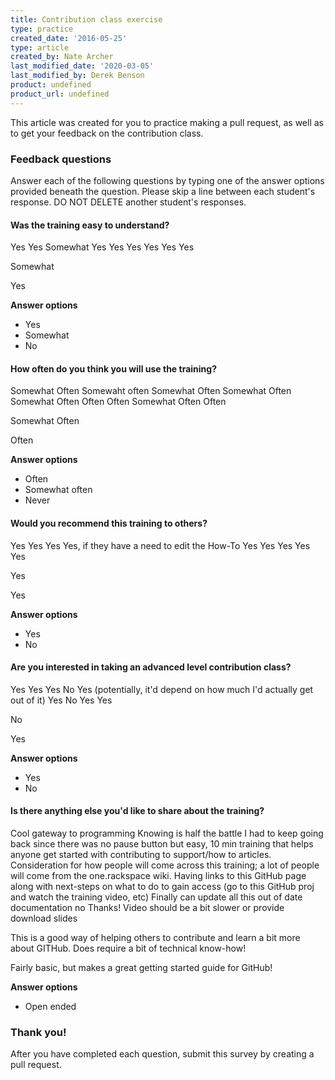 ```yaml
---
title: Contribution class exercise
type: practice
created_date: '2016-05-25'
type: article
created_by: Nate Archer
last_modified_date: '2020-03-05'
last_modified_by: Derek Benson
product: undefined
product_url: undefined
---
```


This article was created for you to practice making a pull request, as well as to get your feedback on the contribution class.

### Feedback questions

Answer each of the following questions by typing one of the answer options provided beneath the question. Please skip a line between each student's response. DO NOT DELETE another student's responses.


#### Was the training easy to understand?
Yes
Yes
Somewhat
Yes
Yes
Yes
Yes
Yes
Yes

Somewhat

Yes

**Answer options**
- Yes 
- Somewhat
- No



#### How often do you think you will use the training?
Somewhat Often
Somewaht often
Somewhat Often
Somewhat Often
Somewhat Often
Often
Often
Somewhat Often
Often

Somewhat Often

Often

**Answer options**
- Often
- Somewhat often
- Never

#### Would you recommend this training to others?
Yes
Yes
Yes
Yes, if they have a need to edit the How-To
Yes
Yes
Yes
Yes
Yes

Yes

Yes

**Answer options**
- Yes
- No

#### Are you interested in taking an advanced level contribution class?
Yes
Yes
Yes
No
Yes (potentially, it'd depend on how much I'd actually get out of it)
Yes
No
Yes
Yes

No

Yes

**Answer options**
- Yes
- No

#### Is there anything else you'd like to share about the training?
Cool gateway to programming
Knowing is half the battle
I had to keep going back since there was no pause button but easy, 10 min training that helps anyone get started with contributing to support/how to articles.
Consideration for how people will come across this training; a lot of people will come from the one.rackspace wiki. Having links to this GitHub page along with next-steps on what to do to gain access (go to this GitHub proj and watch the training video, etc)
Finally can update all this out of date documentation
no
Thanks!
Video should be a bit slower or provide download slides

This is a good way of helping others to contribute and learn a bit more about GITHub. Does require a bit of technical know-how!

Fairly basic, but makes a great getting started guide for GitHub!

**Answer options**
- Open ended


### Thank you!

After you have completed each question, submit this survey by creating a pull request.
